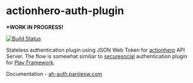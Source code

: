 actionhero-auth-plugin
======================

**\*WORK IN PROGRESS!**

[![Build Status](https://travis-ci.org/panjiesw/ah-auth-plugin.svg?branch=master)](https://travis-ci.org/panjiesw/ah-auth-plugin)

Stateless authentication plugin using JSON Web Token for [actionhero][1] API Server. The flow is somewhat similiar to [securesocial][2] authentication plugin for [Play Framework][3].

Documentation - [ah-auth.panjiesw.com](http://ah-auth.panjiesw.com/)


  [1]: http://actionherojs.com
  [2]: https://github.com/jaliss/securesocial
  [3]: http://www.playframework.com

